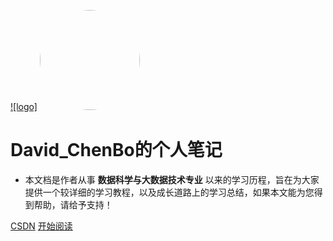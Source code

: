 [![logo]](https://github.com/David-Chenbo)
<img width="160px" style="border-radius: 50%" bor src="http://img2.imgtn.bdimg.com/it/u=3228202317,3537064791&fm=26&gp=0.jpg">

# David_ChenBo的个人笔记

- 本文档是作者从事 **数据科学与大数据技术专业** 以来的学习历程，旨在为大家提供一个较详细的学习教程，以及成长道路上的学习总结，如果本文能为您得到帮助，请给予支持！



[CSDN](<https://blog.csdn.net/weixin_44322234>)
[开始阅读](README.md)





